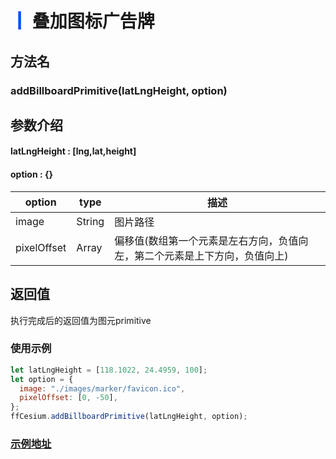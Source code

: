 # <span style='color:#0950FC'>┃</span> 叠加图标广告牌

## 方法名

### addBillboardPrimitive(latLngHeight, option)

## 参数介绍

#### latLngHeight : [lng,lat,height]

#### option : {}

| option      | type   | 描述                                                                       |
| ----------- | ------ | -------------------------------------------------------------------------- |
| image       | String | 图片路径                                                                   |
| pixelOffset | Array  | 偏移值(数组第一个元素是左右方向，负值向左，第二个元素是上下方向，负值向上) |

## 返回值
执行完成后的返回值为图元primitive

### 使用示例

```javascript
let latLngHeight = [118.1022, 24.4959, 100];
let option = {
  image: "./images/marker/favicon.ico",
  pixelOffset: [0, -50],
};
ffCesium.addBillboardPrimitive(latLngHeight, option);
```

### [示例地址](./#/mapCode?id=0&type=3&urlname=addIconMap)
